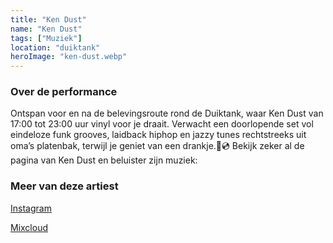 ```yaml
---
title: "Ken Dust"
name: "Ken Dust"
tags: ["Muziek"]
location: "duiktank"
heroImage: "ken-dust.webp"
---
```


### Over de performance

Ontspan voor en na de belevingsroute rond de Duiktank, waar Ken Dust van 17:00 tot 23:00 uur vinyl voor je draait. Verwacht een doorlopende set vol eindeloze funk grooves, laidback hiphop en jazzy tunes rechtstreeks uit oma’s platenbak, terwijl je geniet van een drankje.🍷💿
Bekijk zeker al de pagina van Ken Dust en beluister zijn muziek:

### Meer van deze artiest

[Instagram](https://www.instagram.com/kendustwi?igsh=MWQxbGo4bHo4bmpxeA==)

[Mixcloud](https://www.mixcloud.com/kendustwi/)
